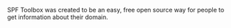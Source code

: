 SPF Toolbox was created to be an easy, free open source way for people to get information about their domain.
